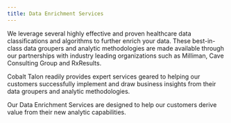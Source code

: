 ```yaml
---
title: Data Enrichment Services
---
```


We leverage several highly effective and proven healthcare data classifications and algorithms to further enrich your data. These best-in-class data groupers and analytic methodologies are made available through our partnerships with industry leading organizations such as Milliman, Cave Consulting Group and RxResults.
 
Cobalt Talon readily provides expert services geared to helping our customers successfully implement and draw business insights from their data groupers and analytic methodologies.

Our Data Enrichment Services are designed to help our customers derive value from their new analytic capabilities.

